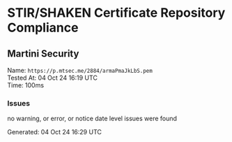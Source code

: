 # STIR/SHAKEN Certificate Repository Compliance

## Martini Security

Name: `https://p.mtsec.me/2884/armaPmaJkLbS.pem`\
Tested At: 04 Oct 24 16:19 UTC\
Time: 100ms

### Issues

no warning, or error, or notice date level issues were found

Generated: 04 Oct 24 16:29 UTC
